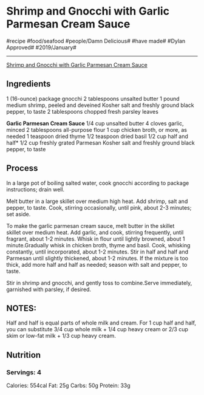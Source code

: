 # Shrimp and Gnocchi with Garlic Parmesan Cream Sauce
#recipe #food/seafood #people/Damn Delicious# #have made# #Dylan Approved# #2019/January#
- - - -
[Shrimp and Gnocchi with Garlic Parmesan Cream Sauce](https://damndelicious.net/2016/12/17/shrimp-and-gnocchi-with-garlic-parmesan-cream-sauce/)

## Ingredients
1 (16-ounce) package gnocchi
2 tablespoons unsalted butter
1 pound medium shrimp, peeled and deveined
Kosher salt and freshly ground black pepper, to taste
2 tablespoons chopped fresh parsley leaves

**Garlic Parmesan Cream Sauce**
1/4 cup unsalted butter
4 cloves garlic, minced
2 tablespoons all-purpose flour
1 cup chicken broth, or more, as needed
1 teaspoon dried thyme
1/2 teaspoon dried basil
1/2 cup half and half*
1/2 cup freshly grated Parmesan
Kosher salt and freshly ground black pepper, to taste

## Process
In a large pot of boiling salted water, cook gnocchi according to package instructions; drain well.

Melt butter in a large skillet over medium high heat. Add shrimp, salt and pepper, to taste. Cook, stirring occasionally, until pink, about 2-3 minutes; set aside.

To make the garlic parmesan cream sauce, melt butter in the skillet skillet over medium heat. Add garlic, and cook, stirring frequently, until fragrant, about 1-2 minutes. Whisk in flour until lightly browned, about 1 minute.Gradually whisk in chicken broth, thyme and basil. Cook, whisking constantly, until incorporated, about 1-2 minutes. Stir in half and half and Parmesan until slightly thickened, about 1-2 minutes. If the mixture is too thick, add more half and half as needed; season with salt and pepper, to taste.

Stir in shrimp and gnocchi, and gently toss to combine.Serve immediately, garnished with parsley, if desired.

## NOTES:
Half and half is equal parts of whole milk and cream. For 1 cup half and half, you can substitute 3/4 cup whole milk + 1/4 cup heavy cream or 2/3 cup skim or low-fat milk + 1/3 cup heavy cream.

## Nutrition
### Servings: 4
Calories: 554cal
Fat: 25g
Carbs: 50g
Protein: 33g